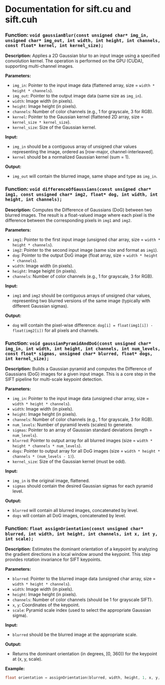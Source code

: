 # Documentation for sift.cu and sift.cuh

### Function: `void gaussianBlur(const unsigned char* img_in, unsigned char* img_out, int width, int height, int channels, const float* kernel, int kernel_size);`

**Description:**
Applies a 2D Gaussian blur to an input image using a specified convolution kernel. The operation is performed on the GPU (CUDA), supporting multi-channel images.

**Parameters:**
- `img_in`: Pointer to the input image data (flattened array, size = `width * height * channels`).
- `img_out`: Pointer to the output image data (same size as `img_in`).
- `width`: Image width (in pixels).
- `height`: Image height (in pixels).
- `channels`: Number of color channels (e.g., 1 for grayscale, 3 for RGB).
- `kernel`: Pointer to the Gaussian kernel (flattened 2D array, size = `kernel_size * kernel_size`).
- `kernel_size`: Size of the Gaussian kernel.

**Input:**
- `img_in` should be a contiguous array of unsigned char values representing the image, ordered as [row-major, channel-interleaved].
- `kernel` should be a normalized Gaussian kernel (sum = 1).

**Output:**
- `img_out` will contain the blurred image, same shape and type as `img_in`.

### Function: `void differenceOfGaussians(const unsigned char* img1, const unsigned char* img2, float* dog, int width, int height, int channels);`

**Description:**
Computes the Difference of Gaussians (DoG) between two blurred images. The result is a float-valued image where each pixel is the difference between the corresponding pixels in `img1` and `img2`.

**Parameters:**
- `img1`: Pointer to the first input image (unsigned char array, size = `width * height * channels`).
- `img2`: Pointer to the second input image (same size and format as `img1`).
- `dog`: Pointer to the output DoG image (float array, size = `width * height * channels`).
- `width`: Image width (in pixels).
- `height`: Image height (in pixels).
- `channels`: Number of color channels (e.g., 1 for grayscale, 3 for RGB).

**Input:**
- `img1` and `img2` should be contiguous arrays of unsigned char values, representing two blurred versions of the same image (typically with different Gaussian sigmas).

**Output:**
- `dog` will contain the pixel-wise difference: `dog[i] = float(img1[i]) - float(img2[i])` for all pixels and channels.


### Function: `void gaussianPyramidAndDoG(const unsigned char* img_in, int width, int height, int channels, int num_levels, const float* sigmas, unsigned char* blurred, float* dogs, int kernel_size);`

**Description:**
Builds a Gaussian pyramid and computes the Difference of Gaussians (DoG) images for a given input image. This is a core step in the SIFT pipeline for multi-scale keypoint detection.

**Parameters:**
- `img_in`: Pointer to the input image data (unsigned char array, size = `width * height * channels`).
- `width`: Image width (in pixels).
- `height`: Image height (in pixels).
- `channels`: Number of color channels (e.g., 1 for grayscale, 3 for RGB).
- `num_levels`: Number of pyramid levels (scales) to generate.
- `sigmas`: Pointer to an array of Gaussian standard deviations (length = `num_levels`).
- `blurred`: Pointer to output array for all blurred images (size = `width * height * channels * num_levels`).
- `dogs`: Pointer to output array for all DoG images (size = `width * height * channels * (num_levels - 1)`).
- `kernel_size`: Size of the Gaussian kernel (must be odd).

**Input:**
- `img_in` is the original image, flattened.
- `sigmas` should contain the desired Gaussian sigmas for each pyramid level.

**Output:**
- `blurred` will contain all blurred images, concatenated by level.
- `dogs` will contain all DoG images, concatenated by level.


### Function: `float assignOrientation(const unsigned char* blurred, int width, int height, int channels, int x, int y, int scale);`

**Description:**
Estimates the dominant orientation of a keypoint by analyzing the gradient directions in a local window around the keypoint. This step provides rotation invariance for SIFT keypoints.

**Parameters:**
- `blurred`: Pointer to the blurred image data (unsigned char array, size = `width * height * channels`).
- `width`: Image width (in pixels).
- `height`: Image height (in pixels).
- `channels`: Number of color channels (should be 1 for grayscale SIFT).
- `x`, `y`: Coordinates of the keypoint.
- `scale`: Pyramid scale index (used to select the appropriate Gaussian sigma).

**Input:**
- `blurred` should be the blurred image at the appropriate scale.

**Output:**
- Returns the dominant orientation (in degrees, [0, 360)) for the keypoint at (x, y, scale).

**Example:**
```cpp
float orientation = assignOrientation(blurred, width, height, 1, x, y, scale);
```